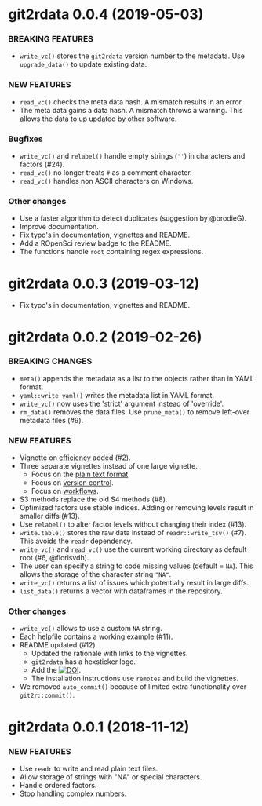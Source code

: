 git2rdata 0.0.4 (2019-05-03)
============================

### BREAKING FEATURES

  * `write_vc()` stores the `git2rdata` version number to the metadata. Use `upgrade_data()` to update existing data.

### NEW FEATURES

  * `read_vc()` checks the meta data hash. A mismatch results in an error.
  * The meta data gains a data hash. A mismatch throws a warning. This allows the data to up updated by other software.
  
### Bugfixes

  * `write_vc()` and `relabel()` handle empty strings (`''`) in characters and factors (#24).
  * `read_vc()` no longer treats `#` as a comment character.
  * `read_vc()` handles non ASCII characters on Windows.

### Other changes
  
  * Use a faster algorithm to detect duplicates (suggestion by @brodieG). 
  * Improve documentation.
  * Fix typo's in documentation, vignettes and README.
  * Add a ROpenSci review badge to the README.
  * The functions handle `root` containing regex expressions.

git2rdata 0.0.3 (2019-03-12)
============================

  * Fix typo's in documentation, vignettes and README.

git2rdata 0.0.2 (2019-02-26)
============================

### BREAKING CHANGES

  * `meta()` appends the metadata as a list to the objects rather than in YAML format.
  * `yaml::write_yaml()` writes the metadata list in YAML format.
  * `write_vc()` now uses the 'strict' argument instead of 'override'.
  * `rm_data()` removes the data files. Use `prune_meta()` to remove left-over metadata files (#9).

### NEW FEATURES

  * Vignette on [efficiency](../articles/efficiency.html) added (#2).
  * Three separate vignettes instead of one large vignette.
      * Focus on the [plain text format](../arsticles/plain_text.html).
      * Focus on [version control](../articles/version_control.html).
      * Focus on [workflows](../articles/workflow.html).
  * S3 methods replace the old S4 methods (#8).
  * Optimized factors use stable indices. Adding or removing levels result in smaller diffs (#13).
  * Use `relabel()` to alter factor levels without changing their index (#13).
  * `write.table()` stores the raw data instead of `readr::write_tsv()` (#7). This avoids the `readr` dependency.
  * `write_vc()` and `read_vc()` use the current working directory as default root (#6, @florisvdh).
  * The user can specify a string to code missing values (default = `NA`). This allows the storage of the character string `"NA"`.
  * `write_vc()` returns a list of issues which potentially result in large diffs.
  * `list_data()` returns a vector with dataframes in the repository.

### Other changes

  * `write_vc()` allows to use a custom `NA` string.
  * Each helpfile contains a working example (#11).
  * README updated (#12).
      * Updated the rationale with links to the vignettes.
      * `git2rdata` has a hexsticker logo.
      * Add the [![DOI](https://zenodo.org/badge/147685405.svg)](https://zenodo.org/badge/latestdoi/147685405).
      * The installation instructions use `remotes` and build the vignettes.
  * We removed `auto_commit()` because of limited extra functionality over `git2r::commit()`.

git2rdata 0.0.1 (2018-11-12)
============================

### NEW FEATURES

  * Use `readr` to write and read plain text files.
  * Allow storage of strings with "NA" or special characters.
  * Handle ordered factors.
  * Stop handling complex numbers.
